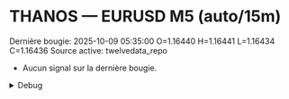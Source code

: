 # THANOS — EURUSD M5 (auto/15m)
Dernière bougie: 2025-10-09 05:35:00  O=1.16440  H=1.16441  L=1.16434  C=1.16436
Source active: twelvedata_repo

- Aucun signal sur la dernière bougie.

<details><summary>Debug</summary>

- TD_API_KEY manquant.

</details>